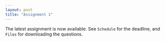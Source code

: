```yaml
---
layout: post
title: "Assignment 1"
---
```


The latest assignment is now available. See ``Schedule`` for the deadline, and ``Files`` for downloading the questions.